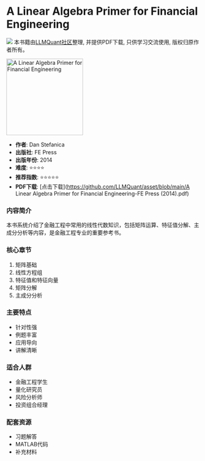 # A Linear Algebra Primer for Financial Engineering

![](https://fastly.jsdelivr.net/gh/bucketio/img3@main/2024/09/04/1725464231869-e0b2f727-2a0f-4270-bf6c-31ddc350426a.gif)
本书籍由[LLMQuant社区](https://llmquant.com/)整理, 并提供PDF下载, 只供学习交流使用, 版权归原作者所有。

<img src="cover.jpg" alt="A Linear Algebra Primer for Financial Engineering" width="200"/>

- **作者**: Dan Stefanica
- **出版社**: FE Press
- **出版年份**: 2014
- **难度**: ⭐⭐⭐⭐
- **推荐指数**: ⭐⭐⭐⭐⭐
- **PDF下载**: [点击下载](https://github.com/LLMQuant/asset/blob/main/A Linear Algebra Primer for Financial Engineering-FE Press (2014).pdf)

### 内容简介
本书系统介绍了金融工程中常用的线性代数知识，包括矩阵运算、特征值分解、主成分分析等内容，是金融工程专业的重要参考书。

### 核心章节
1. 矩阵基础
2. 线性方程组
3. 特征值和特征向量
4. 矩阵分解
5. 主成分分析

### 主要特点
- 针对性强
- 例题丰富
- 应用导向
- 讲解清晰

### 适合人群
- 金融工程学生
- 量化研究员
- 风险分析师
- 投资组合经理

### 配套资源
- 习题解答
- MATLAB代码
- 补充材料

